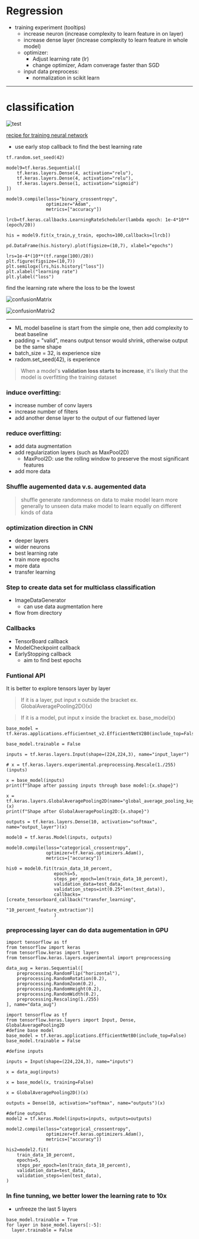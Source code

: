 # Regression

* training experiment (tooltips)
  * increase neuron (increase complexity to learn feature in on layer)
  * increase dense layer (increase complexity to learn feature in whole model)
  * optimizer:
    * Adjust learning rate (lr)
    * change optimizer, Adam converage faster than SGD
  * input data preprocess:
    * normalization in scikit learn
   

----

# classification

![test](./resource/classification.png)

[recipe for training neural network](https://karpathy.github.io/2019/04/25/recipe/)

* use early stop callback to find the best learning rate

````
tf.random.set_seed(42)

model9=tf.keras.Sequential([
    tf.keras.layers.Dense(4, activation="relu"),
    tf.keras.layers.Dense(4, activation="relu"),
    tf.keras.layers.Dense(1, activation="sigmoid")
])

model9.compile(loss="binary_crossentropy",
               optimizer="Adam",
               metrics=["accuracy"])

lrcb=tf.keras.callbacks.LearningRateScheduler(lambda epoch: 1e-4*10**(epoch/20))

his = model9.fit(x_train,y_train, epochs=100,callbacks=[lrcb])
````

````
pd.DataFrame(his.history).plot(figsize=(10,7), xlabel="epochs")
````

````
lrs=1e-4*(10**(tf.range(100)/20))
plt.figure(figsize=(10,7))
plt.semilogx(lrs,his.history["loss"])
plt.xlabel("learning rate")
plt.ylabel("loss")
````

find the learning rate where the loss to be the lowest

![confusionMatrix](./resource/confusionMatrix1.png)

![confusionMatrix2](./resource/confusionMatrix2.png)

----

* ML model baseline is start from the simple one, then add complexity to beat baseline
* padding = "valid", means output tensor would shrink, otherwise output be the same shape
* batch_size = 32, is experience size
* radom.set_seed(42), is experience

> When a model's **validation loss starts to increase**, it's likely that the model is overfitting the training dataset

### induce overfitting:
* increase number of conv layers
* increase number of filters
* add another dense layer to the output of our flattened layer

### reduce overfitting:
* add data augmentation
* add regularization layers (such as MaxPool2D)
  * MaxPool2D: use the rolling window to preserve the most significant features
* add more data


### Shuffle augemented data v.s. augemented data
>  shuffle generate randomness on data to make model learn more generally to unseen data
> make model to learn equally on different kinds of data

### optimization direction in CNN

* deeper layers
* wider neurons
* best learning rate
* train more epochs
* more data
* transfer learning


### Step to create data set for multiclass classification

* ImageDataGenerator
  * can use data augmentation here
* flow from directory

### Callbacks
* TensorBoard callback
* ModelCheckpoint callback
* EarlyStopping callback
  * aim to find best epochs

### Funtional API

It is better to explore tensors layer by layer

> If it is a layer, put input x outside the bracket
> ex. GlobalAveragePooling2D()(x)

> If it is a model, put input x inside the bracket
> ex. base_model(x)

````
base_model = tf.keras.applications.efficientnet_v2.EfficientNetV2B0(include_top=False)

base_model.trainable = False

inputs = tf.keras.layers.Input(shape=(224,224,3), name="input_layer")

# x = tf.keras.layers.experimental.preprocessing.Rescale(1./255)(inputs)

x = base_model(inputs)
print(f"Shape after passing inputs through base model:{x.shape}")

x = tf.keras.layers.GlobalAveragePooling2D(name="global_average_pooling_kayrt")(x)
print(f"Shape after GlobalAveragePooling2D:{x.shape}")

outputs = tf.keras.layers.Dense(10, activation="softmax", name="output_layer")(x)

model0 = tf.keras.Model(inputs, outputs)

model0.compile(loss="categorical_crossentropy",
               optimizer=tf.keras.optimizers.Adam(),
               metrics=["accuracy"])

his0 = model0.fit(train_data_10_percent,
                  epochs=5,
                  steps_per_epoch=len(train_data_10_percent),
                  validation_data=test_data,
                  validation_steps=int(0.25*len(test_data)),
                  callbacks=[create_tensorboard_callback("transfer_learning",
                                                         "10_percent_feature_extraction")]
                  )
````

### preprocessing layer can do data augementation in GPU

````
import tensorflow as tf
from tensorflow import keras
from tensorflow.keras import layers
from tensorflow.keras.layers.experimental import preprocessing

data_aug = keras.Sequential([
    preprocessing.RandomFlip("horizontal"),
    preprocessing.RandomRotation(0.2),
    preprocessing.RandomZoom(0.2),
    preprocessing.RandomHeight(0.2),
    preprocessing.RandomWidth(0.2),
    preprocessing.Rescaling(1./255)
], name="data_aug")
````

````
import tensorflow as tf
from tensorflow.keras.layers import Input, Dense, GlobalAveragePooling2D
#define base model
base_model = tf.keras.applications.EfficientNetB0(include_top=False)
base_model.trainable = False

#define inputs

inputs = Input(shape=(224,224,3), name="inputs")

x = data_aug(inputs)

x = base_model(x, training=False)

x = GlobalAveragePooling2D()(x)

outputs = Dense(10, activation="softmax", name="outputs")(x)

#define outputs
model2 = tf.keras.Model(inputs=inputs, outputs=outputs)

model2.compile(loss="categorical_crossentropy",
               optimizer=tf.keras.optimizers.Adam(),
               metrics=["accuracy"])

his2=model2.fit(
    train_data_10_percent,
    epochs=5,
    steps_per_epoch=len(train_data_10_percent),
    validation_data=test_data,
    validation_steps=len(test_data),
)
````

### In fine tunning, we better lower the learning rate to 10x

* unfreeze the last 5 layers
````
base_model.trainable = True
for layer in base_model.layers[:-5]:
  layer.trainable = False
````